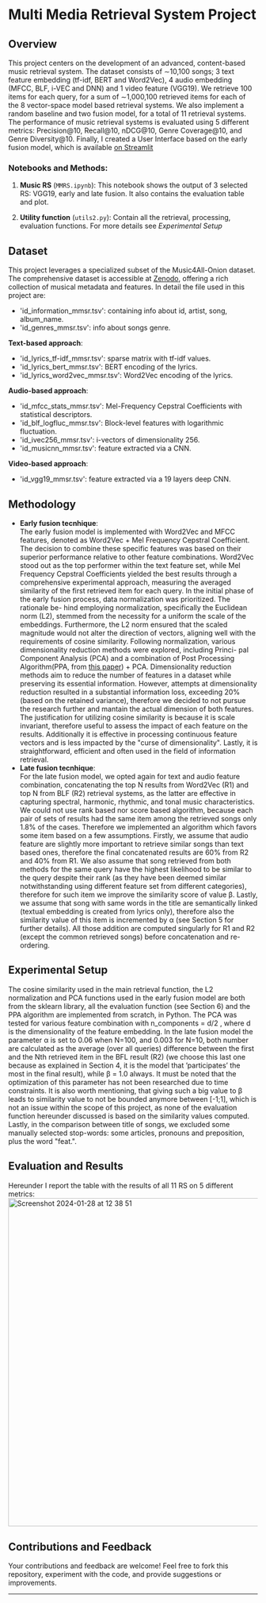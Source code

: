 Multi Media Retrieval System Project
===============================

Overview
--------

This project centers on the development of an advanced, content-based music retrieval system. The dataset consists of ∼10,100 songs; 3 text feature embedding (tf-idf, BERT and Word2Vec), 4 audio embedding (MFCC, BLF, i-VEC and DNN) and 1 video feature (VGG19). We retrieve 100 items for each query, for a sum of ∼1,000,100 retrieved items for each of the 8 vector-space model based retrieval systems. We also implement a random baseline and two fusion model, for a total of 11 retrieval systems. The performance of music retrieval systems is evaluated using 5 different metrics: Precision@10, Recall@10, nDCG@10, Genre Coverage@10, and Genre Diversity@10. Finally, I created a User Interface based on the early fusion model, which is available [on Streamlit](https://multimediasearch-ui-5sbvf4gb6xjzgnewswoa9w.streamlit.app/)

### Notebooks and Methods:

1.  **Music RS** (`MMRS.ipynb`): This notebook shows the output of 3 selected RS: VGG19, early and late fusion. It also contains the evaluation table and plot.

2. **Utility function** (`utils2.py`): Contain all the retrieval, processing, evaluation functions. For more details see *Experimental Setup*

Dataset
-------
This project leverages a specialized subset of the Music4All-Onion dataset. The comprehensive dataset is accessible at [Zenodo](https://zenodo.org/record/6609677#.Y0ff7XZBxD8), offering a rich collection of musical metadata and features.
In detail the file used in this project are:

*  'id_information_mmsr.tsv': containing info about id,	artist,	song,	album_name.
*   'id_genres_mmsr.tsv': info about songs genre.
   
**Text-based approach**: 

*  'id_lyrics_tf-idf_mmsr.tsv': sparse matrix with tf-idf values.
*  'id_lyrics_bert_mmsr.tsv': BERT encoding of the lyrics.
*  'id_lyrics_word2vec_mmsr.tsv': Word2Vec encoding of the lyrics.

**Audio-based approach**: 

*  'id_mfcc_stats_mmsr.tsv': Mel-Frequency Cepstral Coefficients with statistical descriptors.
*  'id_blf_logfluc_mmsr.tsv': Block-level features with logarithmic fluctuation.
*  'id_ivec256_mmsr.tsv': i-vectors of dimensionality 256.
*  'id_musicnn_mmsr.tsv': feature extracted via a CNN.
  
**Video-based approach**: 

*  'id_vgg19_mmsr.tsv': feature extracted via a 19 layers deep CNN.

Methodology
----------------------
*  **Early fusion tecnhique**: <br>
  The early fusion model is implemented with Word2Vec and MFCC features, denoted as Word2Vec + Mel Frequency Cepstral Coefficient. The decision to combine these specific features was based on their superior performance relative to other feature combinations. Word2Vec stood out as the top performer within the text feature set, while Mel Frequency Cepstral Coefficients yielded the best results through a comprehensive experimental approach, measuring the averaged similarity of the
first retrieved item for each query.
In the initial phase of the early fusion process, data normalization was prioritized. The rationale be- hind employing normalization, specifically the Euclidean norm (L2), stemmed from the necessity for a uniform the scale of the embeddings. Furthermore, the L2 norm ensured that the scaled magnitude would not alter the direction of vectors, aligning well with the requirements of cosine similarity. Following normalization, various dimensionality reduction methods were explored, including Princi- pal Component Analysis (PCA) and a combination of Post Processing Algorithm(PPA, from [this paper](https://aclanthology.org/W19-4328/))  + PCA. Dimensionality reduction methods aim to reduce the number of features in a dataset while preserving its essential information. However, attempts at dimensionality reduction resulted in a substantial information loss, exceeding 20% (based on the retained variance), therefore we decided to not pursue the research further and mantain the actual dimension of both features.
The justification for utilizing cosine similarity is because it is scale invariant, therefore useful to assess the impact of each feature on the results. Additionally it is effective in processing continuous feature vectors and is less impacted by the "curse of dimensionality". Lastly, it is straightforward, efficient and often used in the field of information retrieval.
*  **Late fusion tecnhique**: <br> For the late fusion model, we opted again for text and audio feature combination, concatenating the top N results from Word2Vec (R1) and top N from BLF (R2) retrieval systems, as the latter are effective in capturing spectral, harmonic, rhythmic, and tonal music characteristics. We could not use rank based nor score based algorithm, because each pair of sets of results had the same item among the retrieved songs only 1.8% of the cases. Therefore we implemented an algorithm which favors some item based on a few assumptions. Firstly, we assume that audio feature are slightly more important to retrieve similar songs than text based ones, therefore the final concatenated results are 60% from R2 and 40% from R1. We also assume that song retrieved from both methods for the same query have the highest likelihood to be similar to the query despite their rank (as they have been deemed similar notwithstanding using different feature set from different categories), therefore for such item we improve the similarity score of value β. Lastly, we assume that song with same words in the title are semantically linked (textual embedding is created from lyrics only), therefore also the similarity value of this item is incremented by α (see Section 5 for further details). All those addition are computed singularly for R1 and R2 (except the common retrieved songs) before concatenation and re-ordering.

Experimental Setup
----------------------
The cosine similarity used in the main retrieval function, the L2 normalization and PCA functions used in the early fusion model are both from the sklearn library, all the evaluation function (see Section 6) and the PPA algorithm are implemented from scratch, in Python.
The PCA was tested for various feature combination with n_components = d/2 , where d is the dimensionality of the feature embedding. In the late fusion model the parameter α is set to 0.06 when N=100, and 0.003 for N=10, both number are calculated as the average (over all queries) difference between the first and the Nth retrieved item in the BFL result (R2) (we choose this last one because as explained in Section 4, it is the model that ’participates’ the most in the final result), while β = 1.0 always. It must be noted that the optimization of this parameter has not been researched due to time constraints. It is also worth mentioning, that giving such a big value to β leads to similarity value to not be bounded anymore between [-1;1], which is not an issue within the scope of this project, as none of the evaluation function hereunder discussed is based on the similarity values computed. Lastly, in the comparison between title of songs, we excluded some manually selected stop-words: some articles, pronouns and preposition, plus the word "feat.".

Evaluation and Results
----------------------
Hereunder I report the table with the results of all 11 RS on 5 different metrics:
<img width="661" alt="Screenshot 2024-01-28 at 12 38 51" src="https://github.com/Giuliasdfghjk/Portfolio/assets/80102658/e446f967-051e-4436-b76d-16aa7db395a7">


Contributions and Feedback
--------------------------

Your contributions and feedback are welcome! Feel free to fork this repository, experiment with the code, and provide suggestions or improvements.

* * *
